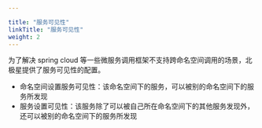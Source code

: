 ```yaml
---

title: "服务可见性"
linkTitle: "服务可见性"
weight: 2
---
```


为了解决 spring cloud 等一些微服务调用框架不支持跨命名空间调用的场景，北极星提供了服务可见性的配置。

- 命名空间设置服务可见性：该命名空间下的服务，可以被别的命名空间下的服务所发现
- 服务设置可见性：该服务除了可以被自己所在命名空间下的其他服务发现外，还可以被别的命名空间下的服务所发现
